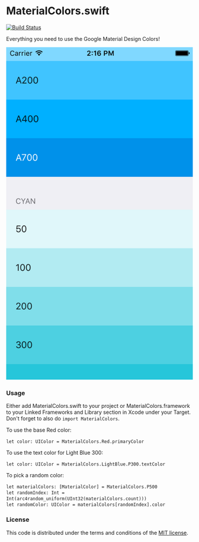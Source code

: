 MaterialColors.swift
====================

[![Build Status](https://travis-ci.org/dpyro/MaterialColors.svg?branch=master)](https://travis-ci.org/dpyro/MaterialColors)

Everything you need to use the Google Material Design Colors!

![Screenshot](screenshot.png)

### Usage

Either add MaterialColors.swift to your project or MaterialColors.framework
to your Linked Frameworks and Library section in Xcode under your Target.
Don't forget to also do `import MaterialColors`.

To use the base Red color:

    let color: UIColor = MaterialColors.Red.primaryColor

To use the text color for Light Blue 300:

    let color: UIColor = MaterialColors.LightBlue.P300.textColor

To pick a random color:

    let materialColors: [MaterialColor] = MaterialColors.P500
    let randomIndex: Int = Int(arc4random_uniform(UInt32(materialColors.count)))
    let randomColor: UIColor = materialColors[randomIndex].color


### License

This code is distributed under the terms and conditions of the [MIT license](LICENSE).
